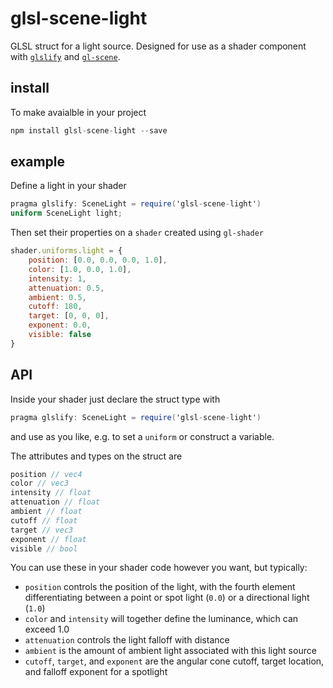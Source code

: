 # glsl-scene-light

GLSL struct for a light source. Designed for use as a shader component with [`glslify`](https://github.com/stackgl/glslify) and [`gl-scene`](https://github.com/freeman-lab/gl-scene).

## install

To make avaialble in your project

```javascript
npm install glsl-scene-light --save
```

## example

Define a light in your shader

```glsl
pragma glslify: SceneLight = require('glsl-scene-light')
uniform SceneLight light;
```

Then set their properties on a `shader` created using `gl-shader`

```javascript
shader.uniforms.light = {
	position: [0.0, 0.0, 0.0, 1.0],
	color: [1.0, 0.0, 1.0],
	intensity: 1,
	attenuation: 0.5,
	ambient: 0.5,
	cutoff: 180,
	target: [0, 0, 0],
	exponent: 0.0,
	visible: false
}
```

## API

Inside your shader just declare the struct type with

```glsl
pragma glslify: SceneLight = require('glsl-scene-light')
```

and use as you like, e.g. to set a `uniform` or construct a variable.

The attributes and types on the struct are

```javascript
position // vec4
color // vec3
intensity // float
attenuation // float
ambient // float
cutoff // float
target // vec3
exponent // float
visible // bool
```

You can use these in your shader code however you want, but typically:
- `position` controls the position of the light, with the fourth element differentiating between a point or spot light (`0.0`) or a directional light (`1.0`) 
- `color` and `intensity` will together define the luminance, which can exceed 1.0
- `attenuation` controls the light falloff with distance
- `ambient` is the amount of ambient light associated with this light source
- `cutoff`, `target`, and `exponent` are the angular cone cutoff, target location, and falloff exponent for a spotlight
